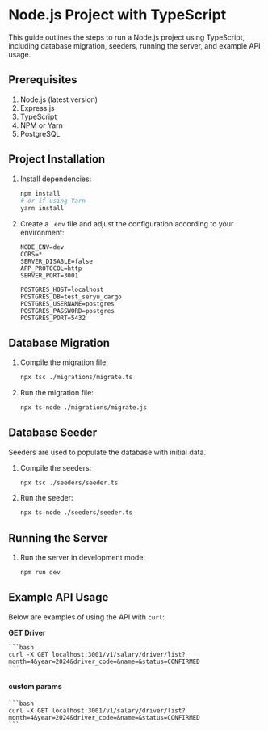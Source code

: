 # Node.js Project with TypeScript

This guide outlines the steps to run a Node.js project using TypeScript, including database migration, seeders, running the server, and example API usage.

## Prerequisites

1. Node.js (latest version)
2. Express.js
3. TypeScript
4. NPM or Yarn
5. PostgreSQL

## Project Installation

1. Install dependencies:

    ```bash
    npm install
    # or if using Yarn
    yarn install
    ```

2. Create a `.env` file and adjust the configuration according to your environment:

    ```env
    NODE_ENV=dev
    CORS=*
    SERVER_DISABLE=false
    APP_PROTOCOL=http
    SERVER_PORT=3001

    POSTGRES_HOST=localhost
    POSTGRES_DB=test_seryu_cargo
    POSTGRES_USERNAME=postgres
    POSTGRES_PASSWORD=postgres
    POSTGRES_PORT=5432
    ```

## Database Migration

1. Compile the migration file:

    ```bash
    npx tsc ./migrations/migrate.ts
    ```

2. Run the migration file:

    ```bash
    npx ts-node ./migrations/migrate.js
    ```

## Database Seeder

Seeders are used to populate the database with initial data.

1. Compile the seeders:

    ```bash
    npx tsc ./seeders/seeder.ts
    ```

2. Run the seeder:

    ```bash
    npx ts-node ./seeders/seeder.ts
    ```

## Running the Server

1. Run the server in development mode:

    ```bash
    npm run dev
    ```

## Example API Usage

Below are examples of using the API with `curl`:

**GET Driver**

    ```bash
    curl -X GET localhost:3001/v1/salary/driver/list?month=4&year=2024&driver_code=&name=&status=CONFIRMED
    ```

#### custom params
    ```bash
    curl -X GET localhost:3001/v1/salary/driver/list?month=4&year=2024&driver_code=&name=&status=CONFIRMED
    ```